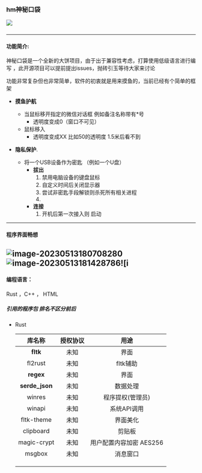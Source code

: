 ### <div>
<h3>hm神秘口袋</h3>
<img src ="https://cos.kiic.top//202305131816802.webp?imageMogr2/quality/90/format/webp"></img>



### </div>

-----------

#### 功能简介:

神秘口袋是一个全新的大饼项目，由于出于兼容性考虑，打算使用低级语言进行编写 ，此开源项目可以提前提出issues，抛砖引玉等待大家来讨论

功能非常复杂但也非常简单，软件的初衷就是用来摸鱼的，当前已经有个简单的框架

- **摸鱼护航**

  - 当鼠标移开指定的微信对话框   例如备注名称带有*号
    - 透明度变成0（窗口不可见）
  - 鼠标移入
    - 透明度变成XX  比如50的透明度 1.5米后看不到

- **隐私保护**.

  - 将一个USB设备作为密匙 （例如一个U盘）
    - **拔出**
      1. 禁用电脑设备的键盘鼠标
      2. 自定义时间后关闭显示器
      3. 尝试非密匙手段解锁则杀死所有相关进程
      4. 
    - **连接**
      	1. 开机后第一次接入则 启动

  
---------------------

#### 程序界面畅想

![image-20230513180708280](https://cos.kiic.top//202305131807341.png?imageMogr2/quality/90/format/webp)![image-20230513181428786](https://cos.kiic.top//202305131814863.png?imageMogr2/quality/90/format/webp)![i
------------------

#### 编程语言：

Rust ，C++ ， HTML

##### 引用的程序包 排名不区分前后

- Rust

  |     库名称     | 授权协议 |          用途           |
  | :------------: | :------: | :---------------------: |
  |    **fltk**    |   未知   |          界面           |
  |    fl2rust     |   未知   |        fltk辅助         |
  |   **regex**    |   未知   |          界面           |
  | **serde_json** |   未知   |        数据处理         |
  |     winres     |   未知   |    程序提权(管理员)     |
  |     winapi     |   未知   |       系统API调用       |
  |   fltk-theme   |   未知   |        界面美化         |
  |   clipboard    |   未知   |         剪贴板          |
  |  magic-crypt   |   未知   | 用户配置内容加密 AES256 |
  |     msgbox     |   未知   |        消息窗口         |
  |                |          |                         |
  |                |          |                         |
  |                |          |                         |

  

